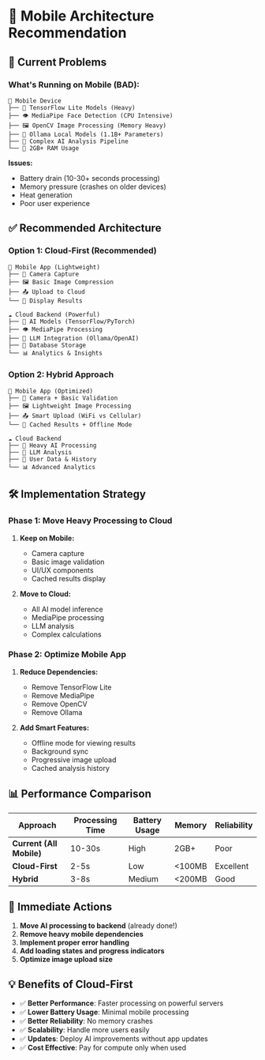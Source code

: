 # 📱 Mobile Architecture Recommendation

## 🚨 Current Problems

### What's Running on Mobile (BAD):
```
📱 Mobile Device
├── 🤖 TensorFlow Lite Models (Heavy)
├── 👁️ MediaPipe Face Detection (CPU Intensive)
├── 🖼️ OpenCV Image Processing (Memory Heavy)
├── 🧠 Ollama Local Models (1.1B+ Parameters)
├── 🔬 Complex AI Analysis Pipeline
└── 💾 2GB+ RAM Usage
```

**Issues:**
- Battery drain (10-30+ seconds processing)
- Memory pressure (crashes on older devices)
- Heat generation
- Poor user experience

## ✅ Recommended Architecture

### Option 1: Cloud-First (Recommended)
```
📱 Mobile App (Lightweight)
├── 📸 Camera Capture
├── 🖼️ Basic Image Compression
├── 📤 Upload to Cloud
└── 📱 Display Results

☁️ Cloud Backend (Powerful)
├── 🤖 AI Models (TensorFlow/PyTorch)
├── 👁️ MediaPipe Processing
├── 🧠 LLM Integration (Ollama/OpenAI)
├── 💾 Database Storage
└── 📊 Analytics & Insights
```

### Option 2: Hybrid Approach
```
📱 Mobile App (Optimized)
├── 📸 Camera + Basic Validation
├── 🖼️ Lightweight Image Processing
├── 📤 Smart Upload (WiFi vs Cellular)
└── 📱 Cached Results + Offline Mode

☁️ Cloud Backend
├── 🤖 Heavy AI Processing
├── 🧠 LLM Analysis
├── 💾 User Data & History
└── 📊 Advanced Analytics
```

## 🛠️ Implementation Strategy

### Phase 1: Move Heavy Processing to Cloud
1. **Keep on Mobile:**
   - Camera capture
   - Basic image validation
   - UI/UX components
   - Cached results display

2. **Move to Cloud:**
   - All AI model inference
   - MediaPipe processing
   - LLM analysis
   - Complex calculations

### Phase 2: Optimize Mobile App
1. **Reduce Dependencies:**
   - Remove TensorFlow Lite
   - Remove MediaPipe
   - Remove OpenCV
   - Remove Ollama

2. **Add Smart Features:**
   - Offline mode for viewing results
   - Background sync
   - Progressive image upload
   - Cached analysis history

## 📊 Performance Comparison

| Approach | Processing Time | Battery Usage | Memory | Reliability |
|----------|----------------|---------------|---------|-------------|
| **Current (All Mobile)** | 10-30s | High | 2GB+ | Poor |
| **Cloud-First** | 2-5s | Low | <100MB | Excellent |
| **Hybrid** | 3-8s | Medium | <200MB | Good |

## 🎯 Immediate Actions

1. **Move AI processing to backend** (already done!)
2. **Remove heavy mobile dependencies**
3. **Implement proper error handling**
4. **Add loading states and progress indicators**
5. **Optimize image upload size**

## 💡 Benefits of Cloud-First

- ✅ **Better Performance**: Faster processing on powerful servers
- ✅ **Lower Battery Usage**: Minimal mobile processing
- ✅ **Better Reliability**: No memory crashes
- ✅ **Scalability**: Handle more users easily
- ✅ **Updates**: Deploy AI improvements without app updates
- ✅ **Cost Effective**: Pay for compute only when used


